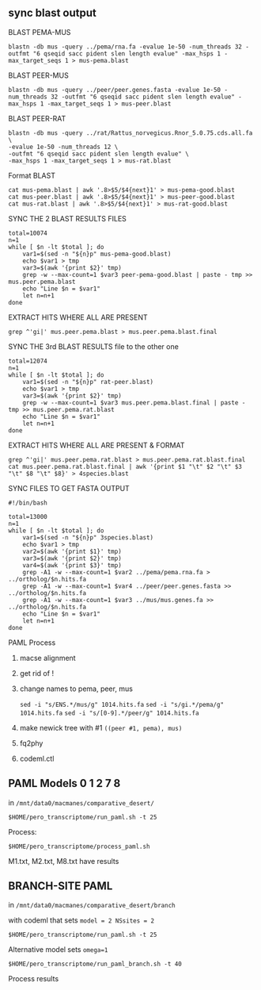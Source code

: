 sync blast output
-

BLAST PEMA-MUS

	blastn -db mus -query ../pema/rna.fa -evalue 1e-50 -num_threads 32 -outfmt "6 qseqid sacc pident slen length evalue" -max_hsps 1 -max_target_seqs 1 > mus-pema.blast
	
BLAST PEER-MUS

	blastn -db mus -query ../peer/peer.genes.fasta -evalue 1e-50 -num_threads 32 -outfmt "6 qseqid sacc pident slen length evalue" -max_hsps 1 -max_target_seqs 1 > mus-peer.blast

BLAST PEER-RAT

	blastn -db mus -query ../rat/Rattus_norvegicus.Rnor_5.0.75.cds.all.fa \
	-evalue 1e-50 -num_threads 12 \
	-outfmt "6 qseqid sacc pident slen length evalue" \
	-max_hsps 1 -max_target_seqs 1 > mus-rat.blast

Format BLAST

	cat mus-pema.blast | awk '.8>$5/$4{next}1' > mus-pema-good.blast
	cat mus-peer.blast | awk '.8>$5/$4{next}1' > mus-peer-good.blast
	cat mus-rat.blast | awk '.8>$5/$4{next}1' > mus-rat-good.blast
	

SYNC THE 2 BLAST RESULTS FILES

	total=10074
	n=1
	while [ $n -lt $total ]; do
		var1=$(sed -n "${n}p" mus-pema-good.blast)
		echo $var1 > tmp
		var3=$(awk '{print $2}' tmp)
		grep -w --max-count=1 $var3 peer-pema-good.blast | paste - tmp >> mus.peer.pema.blast
		echo "Line $n = $var1"
		let n=n+1
	done


EXTRACT HITS WHERE ALL ARE PRESENT

	grep ^'gi|' mus.peer.pema.blast > mus.peer.pema.blast.final



SYNC THE 3rd BLAST RESULTS file to the other one

	total=12074
	n=1
	while [ $n -lt $total ]; do
		var1=$(sed -n "${n}p" rat-peer.blast)
		echo $var1 > tmp
		var3=$(awk '{print $2}' tmp)
		grep -w --max-count=1 $var3 mus.peer.pema.blast.final | paste - tmp >> mus.peer.pema.rat.blast
		echo "Line $n = $var1"
		let n=n+1
	done





EXTRACT HITS WHERE ALL ARE PRESENT & FORMAT

	grep ^'gi|' mus.peer.pema.rat.blast > mus.peer.pema.rat.blast.final
	cat mus.peer.pema.rat.blast.final | awk '{print $1 "\t" $2 "\t" $3 "\t" $8 "\t" $8}' > 4species.blast





SYNC FILES TO GET FASTA OUTPUT	

	#!/bin/bash

	total=13000
	n=1
	while [ $n -lt $total ]; do
		var1=$(sed -n "${n}p" 3species.blast)
		echo $var1 > tmp
		var2=$(awk '{print $1}' tmp)
		var3=$(awk '{print $2}' tmp)
		var4=$(awk '{print $3}' tmp)
		grep -A1 -w --max-count=1 $var2 ../pema/pema.rna.fa > ../ortholog/$n.hits.fa
		grep -A1 -w --max-count=1 $var4 ../peer/peer.genes.fasta >> ../ortholog/$n.hits.fa
		grep -A1 -w --max-count=1 $var3 ../mus/mus.genes.fa >> ../ortholog/$n.hits.fa
		echo "Line $n = $var1"
		let n=n+1
	done


PAML Process

1. macse alignment
2. get rid of !
3. change names to pema, peer, mus

	`sed -i "s/ENS.*/mus/g" 1014.hits.fa`
	`sed -i "s/gi.*/pema/g" 1014.hits.fa`
	`sed -i "s/[0-9].*/peer/g" 1014.hits.fa`
4. make newick tree with #1
	`((peer #1, pema), mus)`
5. fq2phy
6. codeml.ctl


PAML Models 0 1 2 7 8
-	

 in `/mnt/data0/macmanes/comparative_desert/`
 
	$HOME/pero_transcriptome/run_paml.sh -t 25

Process:

	$HOME/pero_transcriptome/process_paml.sh

M1.txt, M2.txt, M8.txt have results


BRANCH-SITE PAML
-

in `/mnt/data0/macmanes/comparative_desert/branch`

with codeml that sets `model = 2 NSsites = 2`

	$HOME/pero_transcriptome/run_paml.sh -t 25
	
Alternative model sets `omega=1`

	$HOME/pero_transcriptome/run_paml_branch.sh -t 40

Process results






















